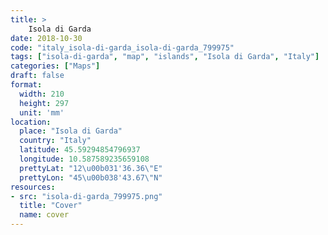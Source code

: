 ```yaml
---
title: > 
    Isola di Garda
date: 2018-10-30
code: "italy_isola-di-garda_isola-di-garda_799975"
tags: ["isola-di-garda", "map", "islands", "Isola di Garda", "Italy"]
categories: ["Maps"]
draft: false
format:
  width: 210
  height: 297
  unit: 'mm'
location:
  place: "Isola di Garda"
  country: "Italy"
  latitude: 45.59294854796937
  longitude: 10.587589235659108
  prettyLat: "12\u00b031'36.36\"E"
  prettyLon: "45\u00b038'43.67\"N"
resources:
- src: "isola-di-garda_799975.png"
  title: "Cover"
  name: cover
---
```

